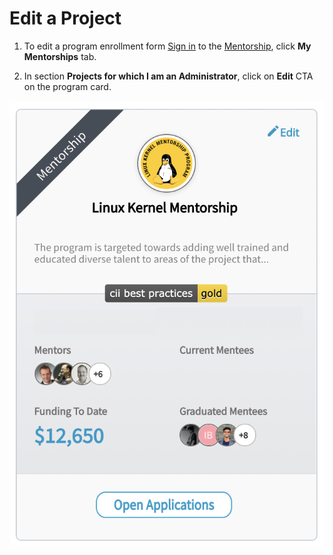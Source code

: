 # Edit a Project

1. To edit a program enrollment form [Sign in](../../sso/sign-in/) to the [Mentorship](https://mentorship.lfx.linuxfoundation.org), click **My Mentorships** tab.

2. In section **Projects for which I am an Administrator**, click on **Edit** CTA on the program card.

![](../../.gitbook/assets/edit-program.png)

